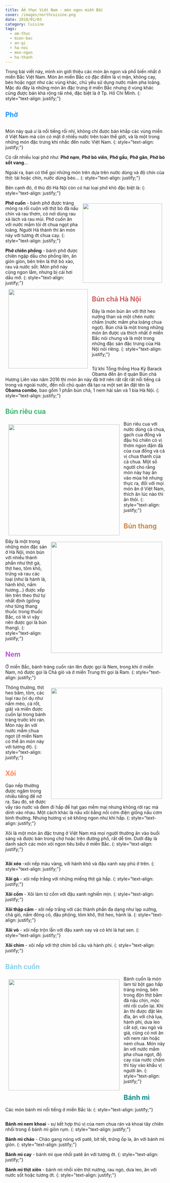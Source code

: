 ```yaml
---
title: Ẩm thực Việt Nam - món ngon miền Bắc
cover: /images/northcuisine.png
date: 2018/01/03
category: Cuisine
tags:
  - am-thuc
  - mien-bac
  - an-gi
  - ha-noi
  - mon-ngon
  - ha-thanh
---
```


Trong bài viết này, mình xin giới thiệu các món ăn ngon và phổ biến nhất ở miền Bắc Việt Nam. Món ăn miền Bắc có đặc điểm là vị mặn, không cay, béo hoặc ngọt như các vùng khác, chủ yếu sử dụng nước mắm pha loãng. Mặc dù đây là những món ăn đặc trưng ở miền Bắc nhưng ở vùng khác cũng được bán khá rộng rãi nhé, đặc biệt là ở Tp. Hồ Chí Minh.
{: style="text-align: justify;"}

## <span style="color:dodgerblue"> Phở </span>

<figure style="width: 650px" class="align-center">
  <img src="{{ site.url }}{{ site.baseurl }}/assets/images/pho.png" alt="">
  <figcaption></figcaption>
</figure>

Món này quá ư là nổi tiếng rồi nhỉ, không chỉ được bán khắp các vùng miền ở Việt Nam mà còn có mặt ở nhiều nước trên toàn thế giới, và là một trong những món đặc trưng khi nhắc đến nước Việt Nam.
{: style="text-align: justify;"}

Có rất nhiều loại phở như: **Phở nạm**, **Phở bò viên**, **Phở gầu**, **Phở gân**, **Phở bò sốt vang**...

Ngoài ra, bạn có thể gọi những món trên dựa trên nước dùng và độ chín của thịt: tái hoặc chín, nước dùng béo...
{: style="text-align: justify;"}

Bên cạnh đó, ở thủ đô Hà Nội còn có hai loại phở khô đặc biệt là: 
{: style="text-align: justify;"}

<img align="right" style="width:250px; padding: 10px" src="/assets/images/phocuon.png"> **Phở cuốn** - bánh phở được tráng mỏng ra rồi cuộn với thịt bò đã nấu chín và rau thơm, có nơi dùng rau xà lách và rau mùi. Phở cuốn ăn với nước mắm tỏi ớt chua ngọt pha loãng. Người Hà thành thì ăn món này với tương ớt chua cay.
{: style="text-align: justify;"}

<img align="left" style="width:250px; padding: 10px" src="/assets/images/phochienphong.png"> **Phở chiên phồng** - bánh phở được chiên ngập dầu cho phồng lên, ăn giòn giòn, bên trên là thịt bò xào, rau và nước sốt. Món phở này cũng ngon lắm, nhưng bị cái hơi dầu mỡ.
{: style="text-align: justify;"}

## <span style="color:indianred"> Bún chả Hà Nội </span>
Đây là món bún ăn với thịt heo nướng than và một chén nước chấm (nước mắm pha loãng chua ngọt). Bún chả là một trong những món ăn được ưa thích nhất ở miền Bắc nói chung và là một trong những đặc sản đặc trưng của Hà Nội nói riêng.
{: style="text-align: justify;"}

<figure style="width: 650px" class="align-center">
  <img src="{{ site.url }}{{ site.baseurl }}/assets/images/buncha.png" alt="">
  <figcaption></figcaption>
</figure>

Từ khi Tổng thống Hoa Kỳ Barack Obama đến ăn ở quán Bún chả Hương Liên vào năm 2016 thì món ăn này đã trở nên rất rất rất nổi tiếng cả trong và ngoài nước, đến nỗi chủ quán đã tạo ra một set ăn đặt tên là **Obama combo**, bao gồm 1 phần bún chả, 1 nem hải sản và 1 bia Hà Nội.
{: style="text-align: justify;"}

## <span style="color:mediumseagreen"> Bún riêu cua </span>

<img align="left" style="width:350px; padding: 10px" src="/assets/images/bunrieucua.png"> Bún riêu cua với nước dùng cà chua, gạch cua đồng và đậu hũ chiên có vị thơm ngon đậm đà của cua đồng và cả vị chua thanh của cà chua. Một số người cho rằng món này hay ăn vào mùa hè nhưng thực ra, đối với mọi món ăn ở Việt Nam, thích ăn lúc nào thì ăn thôi.
{: style="text-align: justify;"}

## <span style="color:peru"> Bún thang </span>

<img align="right" style="width:350px; padding: 10px" src="/assets/images/bunthang.png"> Đây là một trong những món đặc sản ở Hà Nội, món bún với nhiều thành phần như thịt gà, thịt heo, tôm khô, trứng và rau các loại (như là hành lá, hành khô, nấm hương...) được xếp lên trên theo thứ tự nhất định (giống như từng thang thuốc trong thuốc Bắc, có lẽ vì vậy nên được gọi là bún thang).
{: style="text-align: justify;"}

## <span style="color:mediumorchid"> Nem </span>

Ở miền Bắc, bánh tráng cuốn rán lên được gọi là Nem, trong khi ở miền Nam, nó được gọi là Chả giò và ở miền Trung thì gọi là Ram.
{: style="text-align: justify;"} 

<img align="right" style="width:350px; padding: 10px" src="/assets/images/nem.png"> Thông thường, thịt heo băm, tôm, các loại rau (ví dụ như nấm mèo, cà rốt, giá) và miến được cuốn lại trong bánh tráng trước khi rán. Món này ăn với nước mắm chua ngọt (ở miền Nam có thể ăn món này với tương ớt).
{: style="text-align: justify;"}

## <span style="color:coral"> Xôi </span>

Gạo nếp thường được ngâm trong nhiều tiếng để nở ra. Sau đó, sẽ được vẩy ráo nước và đem đi hấp để hạt gạo mềm mại nhưng không rời rạc mà dính vào nhau. Một cách khác là nấu xôi bằng nồi cơm điện giống nấu cơm bình thường. Nhưng hương vị sẽ không ngon như khi hấp.
{: style="text-align: justify;"}

Xôi là một món ăn đặc trưng ở Việt Nam mà mọi người thường ăn vào buổi sáng và được bán trong chợ hoặc trên đường phố, rất dễ tìm. Dưới đây là danh sách các món xôi ngon tiêu biểu ở miền Bắc.
{: style="text-align: justify;"}

<figure style="width: 650px" class="align-center">
  <img src="{{ site.url }}{{ site.baseurl }}/assets/images/xoi.png" alt="">
  <figcaption></figcaption>
</figure>

**Xôi xéo** -xôi nếp màu vàng, với hành khô và đậu xanh xay phủ ở trên.
{: style="text-align: justify;"}

**Xôi gà** - xôi nếp trắng với những miếng thịt gà hấp.
{: style="text-align: justify;"}

**Xôi cốm** - Xôi làm từ cốm với đậu xanh nghiền mịn.
{: style="text-align: justify;"}

**Xôi thập cẩm** - xôi nếp trắng với các thành phần đa dạng như lạp xưởng, chả giò, nấm đông cô, đậu phộng, tôm khô, thịt heo, hành lá.
{: style="text-align: justify;"}

**Xôi vò** - xôi nếp trộn lẫn với đậu xanh xay và có khi là hạt sen.
{: style="text-align: justify;"}

**Xôi chim** - xôi nếp với thịt chim bồ câu và hành phi.
{: style="text-align: justify;"}

## <span style="color:skyblue"> Bánh cuốn </span>

<img align="left" style="width:350px; padding: 10px" src="/assets/images/banhcuon.png"> Bánh cuốn là món làm từ bột gạo hấp tráng mỏng, bên trong độn thịt bằm đã nấu chín, mộc nhĩ rồi cuốn lại. Khi ăn thì được đặt lên đĩa, ăn với chả lụa, hành phi, dưa leo cắt sợi, rau ngò và giá, cũng có nơi ăn với nem rán hoặc nem chua. Món này ăn với nước mắm pha chua ngọt, độ cay của nước chấm thì tùy vào khẩu vị người ăn.
{: style="text-align: justify;"}

## <span style="color:darkcyan"> Bánh mì </span>

Các món bánh mì nổi tiếng ở miền Bắc là:
{: style="text-align: justify;"}

<figure style="width: 650px" class="align-center">
  <img src="{{ site.url }}{{ site.baseurl }}/assets/images/banhmi.png" alt="">
  <figcaption></figcaption>
</figure>

**Bánh mì nem khoai** - sự kết hợp thú vị của nem chua rán và khoai tây chiên nhồi trong ổ bánh mì giòn rụm.
{: style="text-align: justify;"}

**Bánh mì chảo** - Chảo gang nóng với patê, bít tết, trứng ốp la, ăn với bánh mì giòn.
{: style="text-align: justify;"}

**Bánh mì cay** - bánh mì que nhồi patê ăn với tương ớt.
{: style="text-align: justify;"}

**Bánh mì thịt xiên** - bánh mì nhồi xiên thịt nướng, rau ngò, dưa leo, ăn với nước sốt hoặc tương ớt.
{: style="text-align: justify;"}